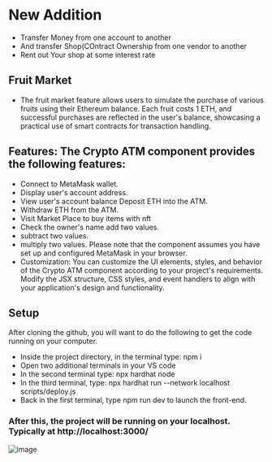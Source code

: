 # New Addition 
- Transfer Money from one account to another
- And transfer Shop(COntract Ownership from one vendor to another
- Rent out Your shop at some interest rate 

## Fruit Market
- The fruit market feature allows users to simulate the purchase of various fruits using their Ethereum balance. Each fruit costs 1 ETH, and successful purchases are reflected in the user's balance, showcasing a practical use of smart contracts for transaction handling.


## Features: The Crypto ATM component provides the following features:

- Connect to MetaMask wallet.
- Display user's account address.
- View user's account balance Deposit ETH into the ATM.
- Withdraw ETH from the ATM.
- Visit Market Place to buy items with nft
- Check the owner's name add two values.
- subtract two values.
- multiply two values. Please note that the component assumes you have set up and configured MetaMask in your browser.
- Customization: You can customize the UI elements, styles, and behavior of the Crypto ATM component according to your project's requirements. Modify the JSX structure, CSS styles, and event handlers to align with your application's design and functionality.

## Setup
After cloning the github, you will want to do the following to get the code running on your computer.

- Inside the project directory, in the terminal type: npm i
- Open two additional terminals in your VS code
- In the second terminal type: npx hardhat node
- In the third terminal, type: npx hardhat run --network localhost scripts/deploy.js
- Back in the first terminal, type npm run dev to launch the front-end.
  
### After this, the project will be running on your localhost. Typically at http://localhost:3000/
![image](https://github.com/ShivamGMeta/Module2_Eth-Avax/assets/149230344/b8f50f05-d3fe-42cf-b1fc-8e5d95145e31)

